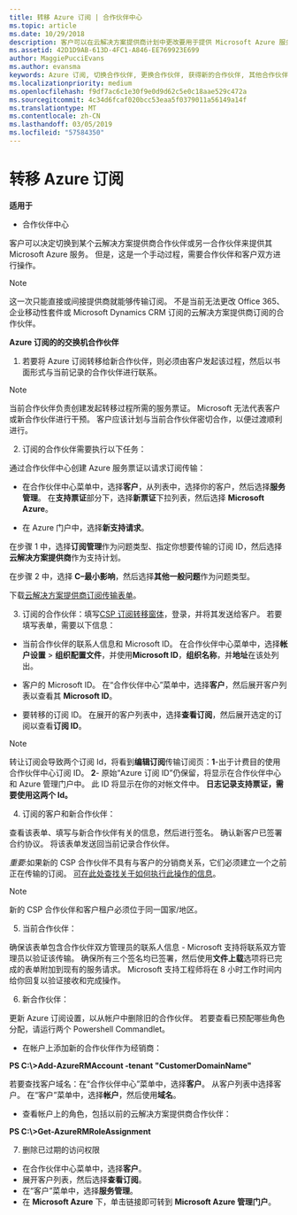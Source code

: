 ```yaml
---
title: 转移 Azure 订阅 | 合作伙伴中心
ms.topic: article
ms.date: 10/29/2018
description: 客户可以在云解决方案提供商计划中更改要用于提供 Microsoft Azure 服务的合作伙伴。 但是，这是一个手动过程，需要合作伙伴和客户双方进行操作。
ms.assetid: 42D1D9AB-613D-4FC1-A846-EE769923E699
author: MaggiePucciEvans
ms.author: evansma
keywords: Azure 订阅, 切换合作伙伴, 更换合作伙伴, 获得新的合作伙伴, 其他合作伙伴
ms.localizationpriority: medium
ms.openlocfilehash: f9df7ac6c1e30f9e0d9d62c5e0c18aae529c472a
ms.sourcegitcommit: 4c34d6fcaf020bcc53eaa5f0379011a56149a14f
ms.translationtype: MT
ms.contentlocale: zh-CN
ms.lasthandoff: 03/05/2019
ms.locfileid: "57584350"
---
```

# <a name="transfer-azure-subscriptions"></a>转移 Azure 订阅 

**适用于**

-  合作伙伴中心

客户可以决定切换到某个云解决方案提供商合作伙伴或另一合作伙伴来提供其 Microsoft Azure 服务。 但是，这是一个手动过程，需要合作伙伴和客户双方进行操作。

>[!Note]  
>这一次只能直接或间接提供商就能够传输订阅。
>不是当前无法更改 Office 365、 企业移动性套件或 Microsoft Dynamics CRM 订阅的云解决方案提供商订阅的合作伙伴。



**Azure 订阅的的交换机合作伙伴**

1. 若要将 Azure 订阅转移给新合作伙伴，则必须由客户发起该过程，然后以书面形式与当前记录的合作伙伴进行联系。 
>[!Note]
>当前合作伙伴负责创建发起转移过程所需的服务票证。 Microsoft 无法代表客户或新合作伙伴进行干预。 客户应该计划与当前合作伙伴密切合作，以便过渡顺利进行。

2. 订阅的合作伙伴需要执行以下任务：

通过合作伙伴中心创建 Azure 服务票证以请求订阅传输：
-   在合作伙伴中心菜单中，选择**客户**，从列表中，选择你的客户，然后选择**服务管理**。 在**支持票证**部分下，选择**新票证**下拉列表，然后选择 **Microsoft Azure**。

-   在 Azure 门户中，选择**新支持请求**。

在步骤 1 中，选择**订阅管理**作为问题类型、指定你想要传输的订阅 ID，然后选择**云解决方案提供商**作为支持计划。

在步骤 2 中，选择 **C–最小影响**，然后选择**其他一般问题**作为问题类型。

下载[云解决方案提供商订阅传输表单](https://assets.windowsphone.com/5222c408-e546-4e01-b72a-2ec7d4c43d57/CSP_Subscription_Transfer_Form_Azure_InvariantCulture_Default.zip)。

3. 订阅的合作伙伴：填写[CSP 订阅转移窗体](https://assets.windowsphone.com/5222c408-e546-4e01-b72a-2ec7d4c43d57/CSP_Subscription_Transfer_Form_Azure_InvariantCulture_Default.zip)，登录，并将其发送给客户。 若要填写表单，需要以下信息：

- 当前合作伙伴的联系人信息和 Microsoft ID。 在合作伙伴中心菜单中，选择**帐户设置** &gt; **组织配置文件**，并使用**Microsoft ID**，**组织名称**，并**地址**在该处列出。

- 客户的 Microsoft ID。 在“合作伙伴中心”菜单中，选择**客户**，然后展开客户列表以查看其 **Microsoft ID**。

- 要转移的订阅 ID。 在展开的客户列表中，选择**查看订阅**，然后展开选定的订阅以查看**订阅 ID**。

>[!Note]
>转让订阅会导致两个订阅 Id，将看到**编辑订阅**传输订阅页：**1**-出于计费目的使用合作伙伴中心订阅 ID。 
**2**- 原始“Azure 订阅 ID”仍保留，将显示在合作伙伴中心和 Azure 管理门户中。 此 ID 将显示在你的对帐文件中。  **日志记录支持票证，需要使用这两个 Id。**

4. 订阅的客户和新合作伙伴：

查看该表单、填写与新合作伙伴有关的信息，然后进行签名。 确认新客户已签署合约协议。 将该表单发送回当前记录合作伙伴。

*重要*:如果新的 CSP 合作伙伴不具有与客户的分销商关系，它们必须建立一个之前正在传输的订阅。 [可在此处查找关于如何执行此操作的信息](request-a-relationship-with-a-customer.md)。

>[!Note]
>新的 CSP 合作伙伴和客户租户必须位于同一国家/地区。 

5. 当前合作伙伴：

确保该表单包含合作伙伴双方管理员的联系人信息 - Microsoft 支持将联系双方管理员以验证该传输。 确保所有三个签名均已签署，然后使用**文件上载**选项将已完成的表单附加到现有的服务请求。 Microsoft 支持工程师将在 8 小时工作时间内给你回复以验证接收和完成操作。

6. 新合作伙伴：

更新 Azure 订阅设置，以从帐户中删除旧的合作伙伴。 若要查看已预配哪些角色分配，请运行两个 Powershell Commandlet。

-   在帐户上添加新的合作伙伴作为经销商：

**PS C:\\&gt;Add-AzureRMAccount -tenant "CustomerDomainName"**

若要查找客户域名：在“合作伙伴中心”菜单中，选择**客户**。 从客户列表中选择客户。 在“客户”菜单中，选择**帐户**，然后使用**域名**。

-   查看帐户上的角色，包括以前的云解决方案提供商合作伙伴：

**PS C:\\&gt;Get-AzureRMRoleAssignment**

7. 删除已过期的访问权限

-  在合作伙伴中心菜单中，选择**客户**。 
-  展开客户列表，然后选择**查看订阅**。 
-  在“客户”菜单中，选择**服务管理**。 
-  在 **Microsoft Azure** 下，单击链接即可转到 **Microsoft Azure 管理门户**。

 

 



